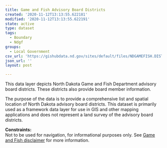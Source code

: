 ```yaml
---
title: Game and Fish Advisory Board Districts
created: '2020-11-12T13:13:55.622181'
modified: '2020-11-12T13:13:55.622191'
state: active
type: dataset
tags:
  - Boundary
  - Ndgf
groups:
  - Local Government
csv_url: 'https://gishubdata.nd.gov/sites/default/files/NDGAMEFISH.DISTRICT_ADVISORY.csv'
json_url: ''
layout: post

---
```

<p>This data layer depicts North Dakota Game and Fish Department advisory board districts. These districts also provide board member information.</p>
<p>The purpose of the data is to provide a comprehensive list and spatial location of North Dakota advisory board districts. This dataset is primarily used as a framework data layer for use in GIS and other mapping applications and does not represent a land survey of the advisory board districts.</p>
<p><strong>Constraints:</strong><br />
Not to be used for navigation, for informational purposes only. See <a href="/game-and-fish-department-disclaimer">Game and Fish disclaimer</a> for more information.</p>

